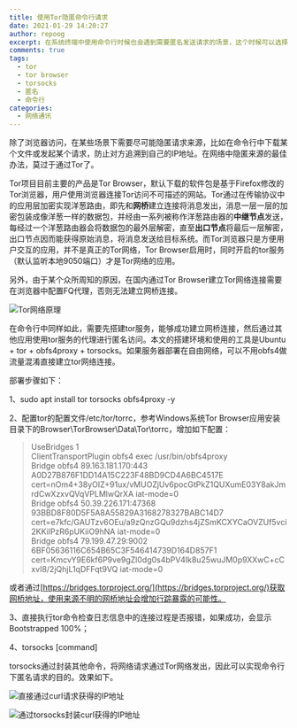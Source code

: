 ```yaml
---
title: 使用Tor隐匿命令行请求
date: 2021-01-29 14:20:27
author: repoog
excerpt: 在系统终端中使用命令行时候也会遇到需要匿名发送请求的场景，这个时候可以选择Tor网络作为匿名请求的传输节点。本文介绍的是如何使用Tor网络构建终端下的匿名请求。
comments: true
tags:
  - tor
  - tor browser
  - torsocks
  - 匿名
  - 命令行
categories:
  - 网络通讯
---
```


除了浏览器访问，在某些场景下需要尽可能隐匿请求来源，比如在命令行中下载某个文件或发起某个请求，防止对方追溯到自己的IP地址。在网络中隐匿来源的最佳办法，莫过于通过Tor了。

Tor项目目前主要的产品是Tor Browser，默认下载的软件包是基于Firefox修改的Tor浏览器，用户使用浏览器连接Tor访问不可描述的网站。Tor通过在传输协议中的应用层加密实现洋葱路由，即先和**网桥**建立连接将消息发出，消息一层一层的加密包装成像洋葱一样的数据包，并经由一系列被称作洋葱路由器的**中继节点**发送，每经过一个洋葱路由器会将数据包的最外层解密，直至**出口节点**将最后一层解密，出口节点因而能获得原始消息，将消息发送给目标系统。而Tor浏览器只是方便用户交互的应用，并不是真正的Tor网络，Tor Browser启用时，同时开启的tor服务（默认监听本地9050端口）才是Tor网络的应用。

另外，由于某个众所周知的原因，在国内通过Tor Browser建立Tor网络连接需要在浏览器中配置FQ代理，否则无法建立网桥连接。

![Tor网络原理](images/2021/01/tor_browser.png 'Tor网络原理')

在命令行中同样如此，需要先搭建tor服务，能够成功建立网桥连接，然后通过其他应用使用tor服务的代理进行匿名访问。本文的搭建环境和使用的工具是Ubuntu + tor + obfs4proxy + torsocks。如果服务器部署在自由网络，可以不用obfs4做流量混淆直接建立tor网络连接。

部署步骤如下：

1、sudo apt install tor torsocks obfs4proxy -y

2、配置tor的配置文件/etc/tor/torrc，参考Windows系统Tor Browser应用安装目录下的Browser\\TorBrowser\\Data\\Tor\\torrc，增加如下配置：

> UseBridges 1  
> ClientTransportPlugin obfs4 exec /usr/bin/obfs4proxy  
> Bridge obfs4 89.163.181.170:443 A0D27B876F1DD14A15C223F48BD9CD4A6BC4517E cert=nOm4+38yOIZ+91ux/vMUOZjUv6pocGtPkZ1QUXumE03Y8akJmrdCwXzxvQVqVPLMlwQrXA iat-mode=0  
> Bridge obfs4 50.39.226.171:47368 93BBD8F80D5F5A8A55829A3168278327BABC14D7 cert=e7kfc/GAUTzv6OEu/a9zQnzGQu9dzhs4jZSmKCXYCaOVZUf5vci2KKilPzR6pUKiiO9hNA iat-mode=0  
> Bridge obfs4 79.199.47.29:9002 6BF05636116C654B65C3F546414739D164D857F1 cert=KmcvY9E6kf6P9ve9gZl0dg0s4bPV4Ik8u25wuJM0p9XXwC+cCxvI8/2jQhjL1qDFFqt9VQ iat-mode=0

或者通过[https://bridges.torproject.org/](https://bridges.torproject.org/)获取网桥地址，使用来源不明的网桥地址会增加行踪暴露的可能性。

3、直接执行tor命令检查日志信息中的连接过程是否报错，如果成功，会显示Bootstrapped 100%；

4、torsocks \[command\]

torsocks通过封装其他命令，将网络请求通过Tor网络发出，因此可以实现命令行下匿名请求的目的。效果如下。

![直接通过curl请求获得的IP地址](images/2021/01/curl.png '直接通过curl请求获得的IP地址')

![通过torsocks封装curl获得的IP地址](images/2021/01/torsocks.png '通过torsocks封装curl获得的IP地址')